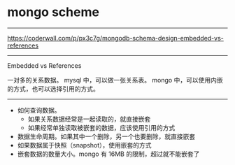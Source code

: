 # mongo scheme

---

https://coderwall.com/p/px3c7g/mongodb-schema-design-embedded-vs-references

---

Embedded vs References

一对多的关系数据。
mysql 中，可以做一张关系表。
mongo 中，可以使用内嵌的方式，也可以选择引用的方式。

---

+ 如何查询数据。
    - 如果关系数据经常是一起读取的，就直接嵌套
    - 如果经常单独读取被嵌套的数据，应该使用引用的方式
+ 数据生命周期。如果其中一个删除，另一个也要删除，就直接嵌套
+ 如果数据属于快照（snapshot），使用嵌套的方式
+ 嵌套数据的数量大小。mongo 有 16MB 的限制，超过就不能嵌套了
